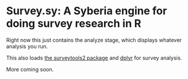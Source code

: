 # Survey.sy: A Syberia engine for doing survey research in R

Right now this just contains the analyze stage, which displays whatever analysis you run.

This also loads [the surveytools2 package](https://github.com/peterhurford/surveytools2) and [dplyr](https://github.com/hadley/dplyr) for survey analysis. 

More coming soon.
